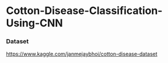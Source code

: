 # Cotton-Disease-Classification-Using-CNN

### Dataset
https://www.kaggle.com/janmejaybhoi/cotton-disease-dataset
